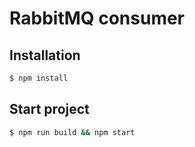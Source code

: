 # RabbitMQ consumer

## Installation

```bash
$ npm install
```

## Start project
```bash
$ npm run build && npm start
```
